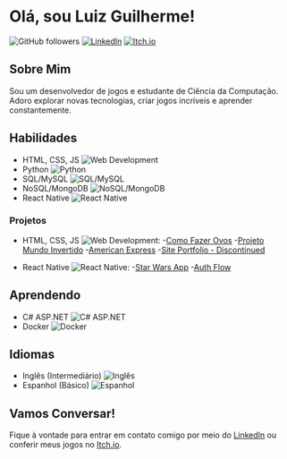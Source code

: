 # Olá, sou Luiz Guilherme!

![GitHub followers](https://img.shields.io/github/followers/Luizgi?label=Seguir&style=social)
[![LinkedIn](https://img.shields.io/badge/LinkedIn-Connect-blue)](https://www.linkedin.com/in/luiz-guilherme-de-souza-gon%C3%A7alves-aa3374160/)
[![Itch.io](https://img.shields.io/badge/Itch.io-Game%20Dev-green)](https://luizgi.itch.io/)

## Sobre Mim
Sou um desenvolvedor de jogos e estudante de Ciência da Computação.
Adoro explorar novas tecnologias, criar jogos incríveis e aprender constantemente.

  
## Habilidades
- HTML, CSS, JS ![Web Development](https://img.shields.io/badge/Web%20Development-Básico-lightgrey)
- Python ![Python](https://img.shields.io/badge/Python-Básico-lightgrey)
- SQL/MySQL ![SQL/MySQL](https://img.shields.io/badge/SQL/MySQL-Básico-lightgrey)
- NoSQL/MongoDB ![NoSQL/MongoDB](https://img.shields.io/badge/NoSQL/MongoDB-Básico-lightgrey)
- React Native ![React Native](https://img.shields.io/badge/ReactNative-Básico-lightgrey)

### Projetos
- HTML, CSS, JS ![Web Development](https://img.shields.io/badge/Web%20Development-Básico-Green):
  -[Como Fazer Ovos](https://github.com/Luizgi/How-to-Make-Eggs)
  -[Projeto Mundo Invertido](https://github.com/Luizgi/Worlds-Turned-Upside-Down)
  -[American Express](https://github.com/Luizgi/American-Express/settings)
  -[Site Portfolio - Discontinued](https://github.com/Luizgi/Portfolio)
  
- React Native ![React Native](https://img.shields.io/badge/ReactNative-Básico-Green):
  -[Star Wars App](https://github.com/Luizgi/Star-Wars-App)
  -[Auth Flow](https://github.com/Luizgi/React-Native-Auth-Flow)


## Aprendendo
- C# ASP.NET ![C# ASP.NET](https://img.shields.io/badge/C#ASP.NET-Green)
- Docker ![Docker](https://img.shields.io/badge/Docker-Green)

## Idiomas
- Inglês (Intermediário) ![Inglês](https://img.shields.io/badge/Inglês-Intermediário-blue)
- Espanhol (Básico) ![Espanhol](https://img.shields.io/badge/Espanhol-Básico-blue)

## Vamos Conversar!
Fique à vontade para entrar em contato comigo por meio do [LinkedIn](https://www.linkedin.com/in/luiz-guilherme-de-souza-gon%C3%A7alves-aa3374160/) ou conferir meus jogos no [Itch.io](https://luizgi.itch.io/).
